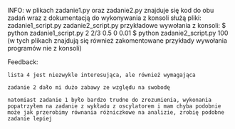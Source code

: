 INFO:
    w plikach zadanie1.py oraz zadanie2.py znajduje się kod do obu zadań wraz z dokumentacją
    do wykonywania z konsoli służą pliki:
        zadanie1_script.py
        zadanie2_script.py
    przykładowe wywołania z konsoli:
    $ python zadanie1_script.py 2 2/3 0.5 0 0.01
    $ python zadanie2_script.py 100
        (w tych plikach znajdują się również zakomentowane przykłady wywołania programów nie z konsoli)
    


Feedback:

    lista 4 jest niezwykle interesująca, ale również wymagająca
    
    zadanie 2 dało mi dużo zabawy ze względu na swobodę
    
    natomiast zadanie 1 było bardzo trudne do zrozumienia, wykonania
    popatrzyłem na zadanie z wykładu z oscylatorem i mam chyba podobnie
    może jak przerobimy równania różniczkowe na analizie, zrobię podobne zadanie lepiej
    
    
